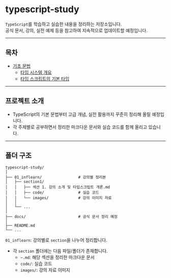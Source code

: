 # typescript-study

`TypeScript`를 학습하고 실습한 내용을 정리하는 저장소입니다.  
공식 문서, 강의, 실전 예제 등을 참고하여 지속적으로 업데이트할 예정입니다.

---

## 목차

- [기초 문법](#기초-문법)
  - [타입 시스템 개요](01_inflearn/section1/섹션%201.%20강의%20소개%20및%20타입스크립트%20개론.md)
  - [타입 스크립트의 기본 타입](01_inflearn/section2/섹션%202.%20타입스크립트%20기본.md)
---

## 프로젝트 소개

- TypeScript의 기본 문법부터 고급 개념, 실전 활용까지 꾸준히 정리해 올릴 예정입니다.
- 각 주제별로 공부하면서 정리한 마크다운 문서와 실습 코드를 함께 올리고 있습니다.

---

## 폴더 구조

```
typescript-study/
│
├── 01_inflearn/                # 강의별 정리본
│   ├── section1/
│   │   ├── 섹션 1. 강의 소개 및 타입스크립트 개론.md
│   │   ├── code/               # 실습 코드
│   │   └── images/             # 강의 이미지 자료
│   │   
│   └── ...
│
├── docs/                       # 공식 문서 정리 예정
│
├── README.md
└── ...

```

`01_inflearn`: 강의별로 `section`을 나누어 정리합니다.
- 각 `section` 폴더에는 다음 파일/폴더가 존재합니다.
  - `~.md`: 해당 섹션을 정리한 마크다운 문서
  - `code/`: 실습 코드
  - `images/`: 강의 자료 이미지

